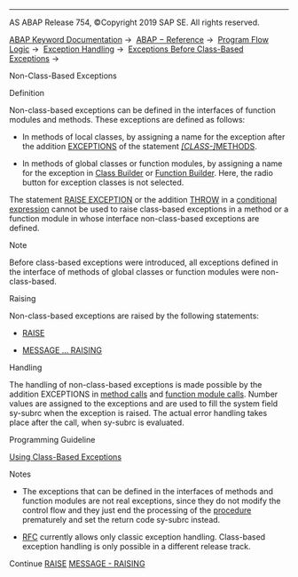   

* * *

AS ABAP Release 754, ©Copyright 2019 SAP SE. All rights reserved.

[ABAP Keyword Documentation](https://help.sap.com/doc/abapdocu_754_index_htm/7.54/en-US/abenabap.htm) →  [ABAP − Reference](https://help.sap.com/doc/abapdocu_754_index_htm/7.54/en-US/abenabap_reference.htm) →  [Program Flow Logic](https://help.sap.com/doc/abapdocu_754_index_htm/7.54/en-US/abenabap_flow_logic.htm) →  [Exception Handling](https://help.sap.com/doc/abapdocu_754_index_htm/7.54/en-US/abenabap_exceptions.htm) →  [Exceptions Before Class-Based Exceptions](https://help.sap.com/doc/abapdocu_754_index_htm/7.54/en-US/abenexceptions_pre_610.htm) → 

Non-Class-Based Exceptions

Definition

Non-class-based exceptions can be defined in the interfaces of function modules and methods. These exceptions are defined as follows:

-   In methods of local classes, by assigning a name for the exception after the addition [EXCEPTIONS](https://help.sap.com/doc/abapdocu_754_index_htm/7.54/en-US/abapmethods_general.htm) of the statement [*\[*CLASS-*\]*](https://help.sap.com/doc/abapdocu_754_index_htm/7.54/en-US/abapclass-methods.htm)[METHODS](https://help.sap.com/doc/abapdocu_754_index_htm/7.54/en-US/abapmethods.htm).

-   In methods of global classes or function modules, by assigning a name for the exception in [Class Builder](https://help.sap.com/doc/abapdocu_754_index_htm/7.54/en-US/abenclass_builder_glosry.htm "Glossary Entry") or [Function Builder](https://help.sap.com/doc/abapdocu_754_index_htm/7.54/en-US/abenfunction_builder_glosry.htm "Glossary Entry"). Here, the radio button for exception classes is not selected.

The statement [RAISE EXCEPTION](https://help.sap.com/doc/abapdocu_754_index_htm/7.54/en-US/abapraise_exception_class.htm) or the addition [THROW](https://help.sap.com/doc/abapdocu_754_index_htm/7.54/en-US/abenconditional_expression_result.htm) in a [conditional expression](https://help.sap.com/doc/abapdocu_754_index_htm/7.54/en-US/abenconditional_expressions.htm) cannot be used to raise class-based exceptions in a method or a function module in whose interface non-class-based exceptions are defined.

Note

Before class-based exceptions were introduced, all exceptions defined in the interface of methods of global classes or function modules were non-class-based.

Raising

Non-class-based exceptions are raised by the following statements:

-   [RAISE](https://help.sap.com/doc/abapdocu_754_index_htm/7.54/en-US/abapraise_exception.htm)

-   [MESSAGE ... RAISING](https://help.sap.com/doc/abapdocu_754_index_htm/7.54/en-US/abapmessage_raising.htm)

Handling

The handling of non-class-based exceptions is made possible by the addition EXCEPTIONS in [method calls](https://help.sap.com/doc/abapdocu_754_index_htm/7.54/en-US/abenmethod_calls.htm) and [function module calls](https://help.sap.com/doc/abapdocu_754_index_htm/7.54/en-US/abapcall_function.htm). Number values are assigned to the exceptions and are used to fill the system field sy-subrc when the exception is raised. The actual error handling takes place after the call, when sy-subrc is evaluated.

Programming Guideline

[Using Class-Based Exceptions](https://help.sap.com/doc/abapdocu_754_index_htm/7.54/en-US/abenclass_exception_guidl.htm "Guideline")

Notes

-   The exceptions that can be defined in the interfaces of methods and function modules are not real exceptions, since they do not modify the control flow and they just end the processing of the [procedure](https://help.sap.com/doc/abapdocu_754_index_htm/7.54/en-US/abenprocedure_glosry.htm "Glossary Entry") prematurely and set the return code sy-subrc instead.

-   [RFC](https://help.sap.com/doc/abapdocu_754_index_htm/7.54/en-US/abenrfc_glosry.htm "Glossary Entry") currently allows only classic exception handling. Class-based exception handling is only possible in a different release track.

Continue
[RAISE](https://help.sap.com/doc/abapdocu_754_index_htm/7.54/en-US/abapraise_exception.htm)
[MESSAGE - RAISING](https://help.sap.com/doc/abapdocu_754_index_htm/7.54/en-US/abapmessage_raising.htm)